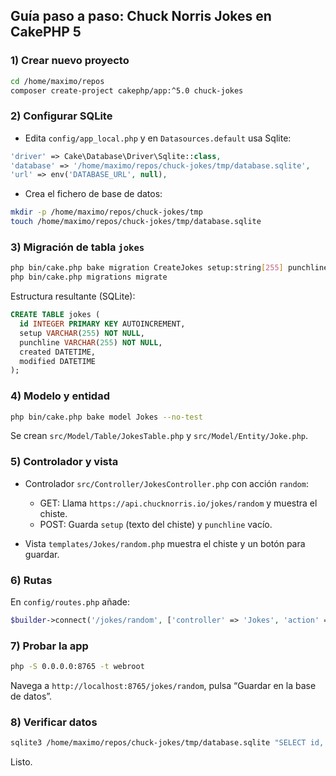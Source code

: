## Guía paso a paso: Chuck Norris Jokes en CakePHP 5

### 1) Crear nuevo proyecto

```bash
cd /home/maximo/repos
composer create-project cakephp/app:^5.0 chuck-jokes
```

### 2) Configurar SQLite

- Edita `config/app_local.php` y en `Datasources.default` usa Sqlite:

```php
'driver' => Cake\Database\Driver\Sqlite::class,
'database' => '/home/maximo/repos/chuck-jokes/tmp/database.sqlite',
'url' => env('DATABASE_URL', null),
```

- Crea el fichero de base de datos:

```bash
mkdir -p /home/maximo/repos/chuck-jokes/tmp
touch /home/maximo/repos/chuck-jokes/tmp/database.sqlite
```

### 3) Migración de tabla `jokes`

```bash
php bin/cake.php bake migration CreateJokes setup:string[255] punchline:string[255] created modified
php bin/cake.php migrations migrate
```

Estructura resultante (SQLite):

```sql
CREATE TABLE jokes (
  id INTEGER PRIMARY KEY AUTOINCREMENT,
  setup VARCHAR(255) NOT NULL,
  punchline VARCHAR(255) NOT NULL,
  created DATETIME,
  modified DATETIME
);
```

### 4) Modelo y entidad

```bash
php bin/cake.php bake model Jokes --no-test
```

Se crean `src/Model/Table/JokesTable.php` y `src/Model/Entity/Joke.php`.

### 5) Controlador y vista

- Controlador `src/Controller/JokesController.php` con acción `random`:
  - GET: Llama `https://api.chucknorris.io/jokes/random` y muestra el chiste.
  - POST: Guarda `setup` (texto del chiste) y `punchline` vacío.

- Vista `templates/Jokes/random.php` muestra el chiste y un botón para guardar.

### 6) Rutas

En `config/routes.php` añade:

```php
$builder->connect('/jokes/random', ['controller' => 'Jokes', 'action' => 'random']);
```

### 7) Probar la app

```bash
php -S 0.0.0.0:8765 -t webroot
```

Navega a `http://localhost:8765/jokes/random`, pulsa “Guardar en la base de datos”.

### 8) Verificar datos

```bash
sqlite3 /home/maximo/repos/chuck-jokes/tmp/database.sqlite "SELECT id, substr(setup,1,60)||'…' AS setup, created FROM jokes ORDER BY id DESC LIMIT 5;"
```

Listo.


